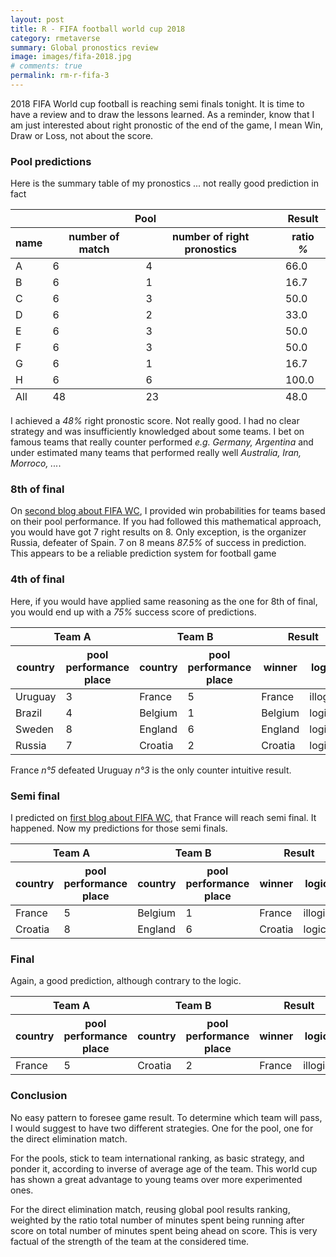 ```yaml
---
layout: post
title: R - FIFA football world cup 2018
category: rmetaverse
summary: Global pronostics review
image: images/fifa-2018.jpg
# comments: true
permalink: rm-r-fifa-3
---
```


2018 FIFA World cup football is reaching semi finals tonight. It is time to have a review and to draw the lessons learned. 
As a reminder, know that I am just interested about right pronostic of the end of the game, I mean Win, Draw or Loss, not about the score. 

### Pool predictions 
Here is the summary table of my pronostics ... not really good prediction in fact
<table>
   <thead>
      <tr><th colspan = "3">Pool</th><th colspan = "1">Result</th></tr>
      <tr><th>name</th><th>number of match</th><th>number of right pronostics</th><th>ratio <cite class='comment'>%</cite></th></tr>
   </thead>
<tbody>
      <tr><td>A</td><td>6</td><td>4</td><td>66.0</td></tr>
      <tr><td>B</td><td>6</td><td>1</td><td>16.7</td></tr>
      <tr><td>C</td><td>6</td><td>3</td><td>50.0</td></tr>
      <tr><td>D</td><td>6</td><td>2</td><td>33.0</td></tr>
      <tr><td>E</td><td>6</td><td>3</td><td>50.0</td></tr>
      <tr><td>F</td><td>6</td><td>3</td><td>50.0</td></tr>
      <tr><td>G</td><td>6</td><td>1</td><td>16.7</td></tr>
      <tr><td>H</td><td>6</td><td>6</td><td>100.0</td></tr>
</tbody>
<tfoot>
      <tr><td>All</td><td>48</td><td>23</td><td>48.0</td></tr>
</tfoot>
</table>


I achieved a <cite class='kw'>48%</cite> right pronostic score. Not really good. I had no clear strategy and was insufficiently knowledged about some teams. I bet on famous teams that really counter performed <cite class='comment'>e.g. Germany, Argentina</cite> and under estimated many teams that performed really well <cite class='comment'>Australia, Iran, Morroco, ...</cite>.
### 8th of final 
On [second blog about FIFA WC](fifa_2), I provided win probabilities for teams based on their pool performance. If you had followed this mathematical approach, you would have got 7 right results on 8. Only exception, is the organizer Russia, defeater of Spain. 7 on 8 means <cite class='kw'>87.5%</cite> of success in prediction. This appears to be a reliable prediction system for football game

### 4th of final 
Here, if you would have applied same reasoning as the one for 8th of final, you would end up with a <cite class='kw'>75%</cite> success score of predictions. 
<table>
   <thead>
      <tr><th colspan = "2">Team A</th><th colspan = "2">Team B</th><th colspan = "2">Result</th></tr>
      <tr><th>country</th><th>pool performance place</th><th>country</th><th>pool performance place</th><th>winner</th><th>logical</th></tr>
   </thead>
<tbody>
      <tr><td>Uruguay</td><td>3</td><td>France</td><td>5</td><td>France</td><td>illogical</td></tr>
      <tr><td>Brazil</td><td>4</td><td>Belgium</td><td>1</td><td>Belgium</td><td>logical</td></tr>
      <tr><td>Sweden</td><td>8</td><td>England</td><td>6</td><td>England</td><td>logical</td></tr>
      <tr><td>Russia</td><td>7</td><td>Croatia</td><td>2</td><td>Croatia</td><td>logical</td></tr>
</tbody>
</table>
France <cite class='comment'>n°5</cite> defeated Uruguay <cite class='comment'>n°3</cite> is the only counter intuitive result. 

### Semi final 

I predicted on [first blog about FIFA WC](fifa_1), that France will reach semi final. It happened. 
Now my predictions for those semi finals.  

<table>
<thead>
<tr><th colspan = "2">Team A</th><th colspan = "2">Team B</th><th colspan = "2">Result</th></tr>
<tr><th>country</th><th>pool performance place</th><th>country</th><th>pool performance place</th><th>winner</th><th>logical</th></tr>
</thead>
<tbody>
<tr><td>France</td><td>5</td><td>Belgium</td><td>1</td><td>France</td><td>illogical</td></tr>
<tr><td>Croatia</td><td>8</td><td>England</td><td>6</td><td>Croatia</td><td>logical</td></tr>
</tbody>
</table>

### Final  

Again, a good prediction, although contrary to the logic.  

<table>
<thead>
<tr><th colspan = "2">Team A</th><th colspan = "2">Team B</th><th colspan = "2">Result</th></tr>
<tr><th>country</th><th>pool performance place</th><th>country</th><th>pool performance place</th><th>winner</th><th>logical</th></tr>
</thead>
<tbody>
 <tr><td>France</td><td>5</td><td>Croatia</td><td>2</td><td>France</td><td>illogical</td></tr>
</tbody>
</table>

### Conclusion  

No easy pattern to foresee game result. To determine which team will pass, I would suggest to have two different strategies. One for the pool, one for the direct elimination match.   

For the pools, stick to team international ranking, as basic strategy, and ponder it, according to inverse of average age of the team. This world cup has shown a great advantage to young teams over more experimented ones.  

For the direct elimination match, reusing global pool results ranking, weighted by the ratio total number of minutes spent being running after score on total number of minutes spent being ahead on score. This is very factual of the strength of the team at the considered time. 
